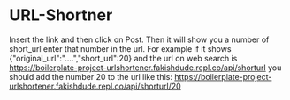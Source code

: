 # URL-Shortner

Insert the link and then click on Post. Then it will show you a number of short_url enter that number in the url.
For example if it shows {"original_url":"....","short_url":20} and the url on web search is https://boilerplate-project-urlshortener.fakishdude.repl.co/api/shorturl you should add the number 20 to the url like this: https://boilerplate-project-urlshortener.fakishdude.repl.co/api/shorturl/20
